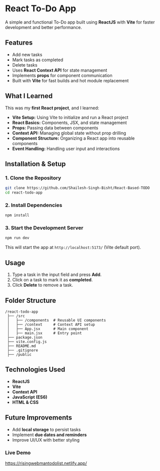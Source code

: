 # **React To-Do App** 
A simple and functional To-Do app built using **ReactJS** with **Vite** for faster development and better performance.  

## **Features**  
- Add new tasks  
- Mark tasks as completed  
- Delete tasks  
- Uses **React Context API** for state management  
- Implements **props** for component communication  
- Built with **Vite** for fast builds and hot module replacement  

## **What I Learned**  
This was my **first React project**, and I learned:  
- **Vite Setup:** Using Vite to initialize and run a React project  
- **React Basics:** Components, JSX, and state management  
- **Props:** Passing data between components  
- **Context API:** Managing global state without prop drilling  
- **Component Structure:** Organizing a React app into reusable components  
- **Event Handling:** Handling user input and interactions  

## **Installation & Setup**  
### **1. Clone the Repository**  
```sh
git clone https://github.com/Shailesh-Singh-Bisht/React-Based-TODO
cd react-todo-app
```

### **2. Install Dependencies**  
```sh
npm install
```

### **3. Start the Development Server**  
```sh
npm run dev
```
This will start the app at `http://localhost:5173/` (Vite default port).  

## **Usage**  
1. Type a task in the input field and press **Add**.  
2. Click on a task to mark it as **completed**.  
3. Click **Delete** to remove a task.  

## **Folder Structure**  
```
/react-todo-app
 ├── /src
 │   ├── /components  # Reusable UI components
 │   ├── /context     # Context API setup
 │   ├── App.jsx      # Main component
 │   ├── main.jsx     # Entry point
 ├── package.json
 ├── vite.config.js
 ├── README.md
 ├── .gitignore
 ├── /public
```

## **Technologies Used**  
- **ReactJS**  
- **Vite**  
- **Context API**  
- **JavaScript (ES6)**  
- **HTML & CSS**  

## **Future Improvements**  
- Add **local storage** to persist tasks  
- Implement **due dates and reminders**  
- Improve UI/UX with better styling  

### **Live Demo**  
https://risingwebmantodolist.netlify.app/

